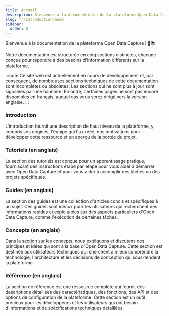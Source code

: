 ```yaml
---
title: Accueil
description: Bienvenue à la documentation de la plateforme Open Data Capture
slug: fr/introduction/home
sidebar:
  order: 0
---
```


Bienvenue à la documentation de la plateforme Open Data Capture ! 🎉📚

Notre documentation est structurée en cinq sections distinctes, chacune conçue pour répondre à des besoins d'information différents sur la plateforme.

:::note
Ce site web est actuellement en cours de développement et, par conséquent, de nombreuses sections techniques de cette documentation sont incomplètes ou obsolètes. Les sections qui ne sont plus à jour sont signalées par une bannière. En outre, certaines pages ne sont pas encore disponibles en français, auquel cas vous serez dirigé vers la version anglaise.
:::

### Introduction

L'introduction fournit une description de haut niveau de la plateforme, y compris ses origines, l'équipe qui l'a créée, nos motivations pour développer cette ressource et un aperçu de la portée du projet.

### Tutoriels (en anglais)

La section des tutoriels est conçue pour un apprentissage pratique, fournissant des instructions étape par étape pour vous aider à démarrer avec Open Data Capture et pour vous aider à accomplir des tâches ou des projets spécifiques.

### Guides (en anglais)

La section des guides est une collection d'articles concis et spécifiques à un sujet. Ces guides sont idéaux pour les utilisateurs qui recherchent des informations rapides et exploitables sur des aspects particuliers d'Open Data Capture, comme l'exécution de certaines tâches.

### Concepts (en anglais)

Dans la section sur les concepts, nous expliquons et discutons des principes et idées qui sont à la base d'Open Data Capture. Cette section est destinée aux utilisateurs techniques qui cherchent à mieux comprendre la technologie, l'architecture et les décisions de conception qui sous-tendent la plateforme.

### Référence (en anglais)

La section de référence est une ressource complète qui fournit des descriptions détaillées des caractéristiques, des fonctions, des API et des options de configuration de la plateforme. Cette section est un outil précieux pour les développeurs et les utilisateurs qui ont besoin d'informations et de spécifications techniques détaillées.
